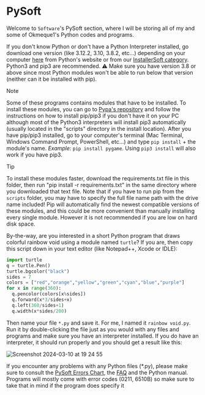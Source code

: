 # PySoft
Welcome to `Software`'s PySoft section, where I will be storing all of my and some of Okmeque1's Python codes and programs.

If you don't know Python or don't have a Python Interpreter installed, go download one version (like 3.12.2, 3.10, 3.8.2, etc...) depending on your computer [here](https://www.python.org/downloads/) from Python's website or from our [InstallerSoft category](https://github.com/GamerSoft24/Software/tree/Main/InstallerSoft/Windows/Python). Python3 and pip3 are recommended. ⚠ Make sure you have version 3.8 or above since most Python modules won't be able to run below that version (neither can it be installed with pip). 

> [!NOTE]
>
> Some of these programs contains modules that have to be installed. To install these modules, you can go to [Pypa's repository](https://github.com/pypa/pip) and follow the instructions on how to install pip/pip3 if you don't have it on your PC although most of the Python3 interpreters will install pip3 automatically (usually located in the "scripts" directory in the install location).
After you have pip/pip3 installed, go to your computer's terminal (Mac Terminal, Windows Command Prompt, PowerShell, etc...) and type `pip install` + the module's name. *Example:* `pip install pygame`. Using `pip3 install` will also work if you have pip3.

> [!TIP]
>
> To install these modules faster, download the requirements.txt file in this folder, then run "pip install -r requirements.txt" in the same directory where you downloaded that text file. Note that if you have to run pip from the `scripts` folder, you may have to specify the full file name path with the drive name included! Pip will automatically find the newest compatible versions of these modules, and this could be more convenient than manually installing every single module. However it is not recommended if you are low on hard disk space.
> 
By-the-way, are you interested in a short Python program that draws colorful rainbow void using a module named `turtle`? If you are, then copy this script down in your text editor (like Notepad++, Xcode or IDLE):
```py
import turtle
q = turtle.Pen()
turtle.bgcolor("black")
sides = 7
colors = ["red","orange","yellow","green","cyan","blue","purple"]
for x in range(360):
  q.pencolor(colors[x%sides])
  q.forward(x*3/sides+x)
  q.left(360/sides+1)
  q.width(x*sides/200)
```
Then name your file `*.py` and save it. For me, I named it `rainbow void.py`. Run it by double-clicking the file just as you would with any files and programs and make sure you have an interpreter installed. If you do have an interpreter, it should run properly and you should get a result like this:

![Screenshot 2024-03-10 at 19 24 55](https://github.com/GamerSoft24/Software/assets/136463938/07d213aa-acf2-4a58-bfae-32a5b3fce544)

If you encounter any problems with any Python files (*.py), please make sure to consult the [PySoft Errors Chart](/PySoft/Errors%20chart.md), the [FAQ](/.github/faq.md) and the Python manual. Programs will mostly come with error codes (0211, 6510B) so make sure to take that in mind if the program does specify it
